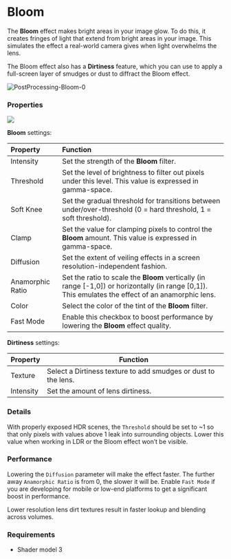 # Bloom

The **Bloom** effect makes bright areas in your image glow. To do this, it creates fringes of light that extend from bright areas in your image. This simulates the effect a real-world camera gives when light overwhelms the lens.

The Bloom effect also has a **Dirtiness** feature, which you can use to apply a full-screen layer of smudges or dust to diffract the Bloom effect.


![PostProcessing-Bloom-0](images\PostProcessing-Bloom-0.png)

### Properties

![](images/bloom.png)

**Bloom** settings:

| Property         | Function                                                     |
| :---------------- | :------------------------------------------------------------ |
| Intensity        | Set the strength of the **Bloom** filter.                                |
| Threshold        | Set the level of brightness to filter out pixels under this level. This value is expressed in gamma-space. |
| Soft Knee        | Set the gradual threshold for transitions between under/over-threshold (0 = hard threshold, 1 = soft threshold). |
| Clamp            | Set the value for clamping pixels to control the **Bloom** amount. This value is expressed in gamma-space. |
| Diffusion        | Set the extent of veiling effects in a screen resolution-independent fashion. |
| Anamorphic Ratio | Set the ratio to scale the **Bloom** vertically (in range [-1,0]) or horizontally (in range [0,1]). This emulates the effect of an anamorphic lens. |
| Color            | Select the color of the tint of the **Bloom** filter.                                    |
| Fast Mode        | Enable this checkbox to boost performance by lowering the **Bloom** effect quality.           |

**Dirtiness** settings:

| Property  | Function                                              |
| --------- | ----------------------------------------------------- |
| Texture   | Select a Dirtiness texture to add smudges or dust to the lens. |
| Intensity | Set the amount of lens dirtiness.                             |

### Details

With properly exposed HDR scenes, the `Threshold` should be set to ~1 so that only pixels with values above 1 leak into surrounding objects. Lower this value when working in LDR or the Bloom effect won’t be visible.

### Performance

Lowering the `Diffusion` parameter will make the effect faster. The further away `Anamorphic Ratio` is from 0, the slower it will be. Enable `Fast Mode` if you are developing for mobile or low-end platforms to get a significant boost in performance.

Lower resolution lens dirt textures  result in faster lookup and blending across volumes.

### Requirements

- Shader model 3

